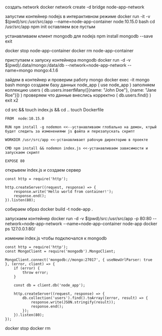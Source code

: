 создать network
docker network create -d bridge node-app-network

запустим контейнер nodejs в интерактивном режиме
docker run -it -v $(pwd)/src:/usr/src/app --name=node-app-container node:10.15.0 bash
cd /usr/src/app
npm init
оставляем все пустым

устанавливаем клиент mongodb для nodejs
npm install mongodb --save
exit

docker stop node-app-container
docker rm node-app-container

приступаем к запуску контейнера mongodb
docker run -d -v $(pwd)/.data/mongo:/data/db --network=node-app-network --name=mongo mongo:4.1.6

зайдем в контейнер и проверим работу mongo
docker exec -it mongo bash
mongo
создаем базу данных node_app ( use node_app )
заполняем коллекцию users ( db.users.insertMany([{name: "John Doe"}, {name: "Jane Roe"}]) )
проверяем что данные внеслись корректно ( db.users.find() )
exit x2

cd src && touch index.js && cd ..
touch Dockerfile

```
FROM  node:10.15.0

RUN npm install -g nodemon <<--устанавливаем глобально на демон, ктрый будет следить за изменениями js файла и перезапускать скрипт

WORKDIR /usr/src/app <<-устанавливает рабочую директорию в проекте

CMD npm install && nodemon index.js <<-устанавливаем зависимости и запускаем скрипт

EXPOSE 80
```

открывем index.js и создаем сервер
```
const http = require('http');

http.createServer((request, response) => {
    response.write('Hello world from container!');
    response.end();
}).listen(80);
```

собираем образ
docker build -t node-app .

запускаем контейнер
docker run -d -v $(pwd)/src:/usr/src/app -p 80:80 --network=node-app-network --name=node-app-container node-app
docker ps
127.0.0.1:80/

изменим index.js чтобы подключался к mongodb
```
const http = require('http');
const MongoClient = require('mongodb').MongoClient;

MongoClient.connect('mongodb://mongo:27017', { useNewUrlParser: true }, (error, client) => {
    if (error) {
        throw error;
    }

    const db = client.db('node_app');

    http.createServer((request, response) => {
        db.collection('users').find().toArray((error, result) => {
            response.write(JSON.stringify(result));
            response.end();
        });
    }).listen(80);
});
```

docker stop
docker rm
